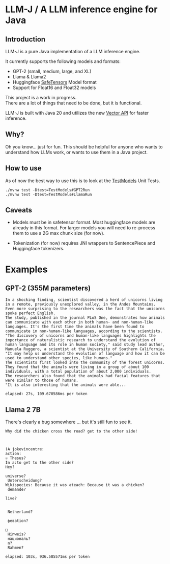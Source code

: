 # LLM-J / A LLM inference engine for Java

## Introduction

LLM-J is a pure Java implementation of a LLM inference engine.

It currently supports the following models and formats:

  * GPT-2 (small, medium, large, and XL)
  * Llama & Llama2
  * Huggingface [SafeTensors](https://github.com/huggingface/safetensors) Model format
  * Support for Float16 and Float32 models

This project is a work in progress.  
There are a lot of things that need to be done, but it is functional.

LLM-J is built with Java 20 and utilizes the new [Vector API](https://openjdk.java.net/jeps/338) 
for faster inference.

## Why?

Oh you know... just for fun.  This should be helpful for anyone who wants to understand how LLMs work, 
or wants to use them in a Java project.

## How to use

As of now the best way to use this is to look at the [TestModels](...) Unit Tests.
```shell
./mvnw test -Dtest=TestModels#GPT2Run
./mvnw test -Dtest=TestModels#LlamaRun
```
## Caveats

  * Models must be in safetensor format.  Most huggingface models are already in this format. 
    For larger models you will need to re-process them to use a 2G max chunk size (for now).

  
 * Tokenization (for now) requires JNI wrappers to SentencePiece and Huggingface tokenizers.

# Examples

## GPT-2 (355M parameters)


```
In a shocking finding, scientist discovered a herd of unicorns living in a remote, previously unexplored valley, in the Andes Mountains. Even more surprising to the researchers was the fact that the unicorns spoke perfect English.
The study, published in the journal PLoS One, demonstrates how animals can communicate with each other in both human- and non-human-like languages. It's the first time the animals have been found to communicate in non-human-like languages, according to the scientists.
"The discovery of unicorns and human-like languages highlights the importance of naturalistic research to understand the evolution of human language and its role in human society," said study lead author, Manuela Ruggero, a scientist at the University of Southern California.
"It may help us understand the evolution of language and how it can be used to understand other species, like humans."
The scientists first looked into the community of the forest unicorns. They found that the animals were living in a group of about 100 individuals, with a total population of about 2,000 individuals.
The researchers also found that the animals had facial features that were similar to those of humans.
"It is also interesting that the animals were able...

elapsed: 27s, 109.670586ms per token
```

## Llama 2 7B

There's clearly a bug somewhere ... but it's still fun to see it.

```
Why did the chicken cross the road? get to the other side!



(A jokevincentre:
action:
☉ Thesus?
In a:to get to the other side?
Hey?

universe?
 Unterscheidung?
Wikispecies: Because it was ateach: Because it was a chicken?
 demande?

live?


 Netherland?

 февation?

□
 Hinweis?
 националь?
 n?
 Rahmen?

elapsed: 103s, 936.585571ms per token
```